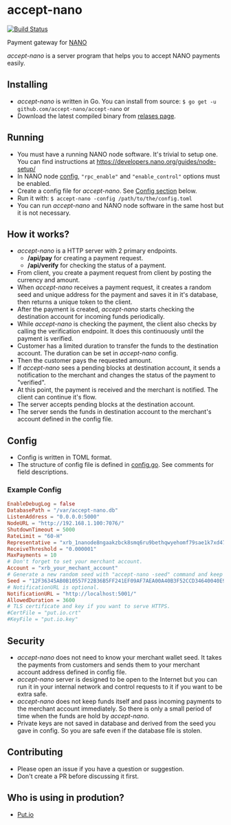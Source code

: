 # accept-nano

[![Build Status](https://travis-ci.org/accept-nano/accept-nano.svg?branch=master)](https://travis-ci.org/accept-nano/accept-nano)

Payment gateway for [NANO](https://nano.org)

*accept-nano* is a server program that helps you to accept NANO payments easily.

## Installing

 - *accept-nano* is written in Go. You can install from source:
   ```$ go get -u github.com/accept-nano/accept-nano```
   or
 - Download the latest compiled binary from [relases page](https://github.com/accept-nano/accept-nano/releases).

## Running

 - You must have a running NANO node software. It's trivial to setup one. You can find instructions at https://developers.nano.org/guides/node-setup/
 - In NANO node [config](https://github.com/nanocurrency/raiblocks/wiki/config.json), `"rpc_enable"` and `"enable_control"` options must be enabled.
 - Create a config file for *accept-nano*. See [Config section](#config) below.
 - Run it with:
   ```$ accept-nano -config /path/to/the/config.toml```
 - You can run *accept-nano* and NANO node software in the same host but it is not necessary.

## How it works?

 - *accept-nano* is a HTTP server with 2 primary endpoints.
   - **/api/pay** for creating a payment request.
   - **/api/verify** for checking the status of a payment.
 - From client, you create a payment request from client by posting the currency and amount.
 - When *accept-nano* receives a payment request, it creates a random seed and unique address for the payment and saves it in it's database, then returns a unique token to the client.
 - After the payment is created, *accept-nano* starts checking the destination account for incoming funds periodically.
 - While *accept-nano* is checking the payment, the client also checks by calling the verification endpoint. It does this continuously until the payment is verified.
 - Customer has a limited duration to transfer the funds to the destination account. The duration can be set in *accept-nano* config.
 - Then the customer pays the requested amount.
 - If *accept-nano* sees a pending blocks at destination account, it sends a notification to the merchant and changes the status of the payment to "verified".
 - At this point, the payment is received and the merchant is notified. The client can continue it's flow.
 - The server accepts pending blocks at the destination account.
 - The server sends the funds in destination account to the merchant's account defined in the config file.

## Config

 - Config is written in TOML format.
 - The structure of config file is defined in [config.go](https://github.com/accept-nano/accept-nano/blob/master/config.go). See comments for field descriptions.

### Example Config

```toml
EnableDebugLog = false
DatabasePath = "/var/accept-nano.db"
ListenAddress = "0.0.0.0:5000"
NodeURL = "http://192.168.1.100:7076/"
ShutdownTimeout = 5000
RateLimit = "60-H"
Representative = "xrb_1nanode8ngaakzbck8smq6ru9bethqwyehomf79sae1k7xd47dkidjqzffeg"
ReceiveThreshold = "0.000001"
MaxPayments = 10
# Don't forget to set your merchant account.
Account = "xrb_your_mechant_account"
# Generate a new random seed with "accept-nano -seed" command and keep it secret.
Seed = "12F36345AB0B10557F22B36B5FF241EF09AF7AEA00A40B3F52CCD34640040E92"
# NotificationURL is optional.
NotificationURL = "http://localhost:5001/"
AllowedDuration = 3600
# TLS certificate and key if you want to serve HTTPS.
#CertFile = "put.io.crt"
#KeyFile = "put.io.key"
```

## Security

 - *accept-nano* does not need to know your merchant wallet seed. It takes the payments from customers and sends them to your merchant account address defined in config file.
 - *accept-nano* server is designed to be open to the Internet but you can run it in your internal network and control requests to it if you want to be extra safe.
 - *accept-nano* does not keep funds itself and pass incoming payments to the merchant account immediately. So there is only a small period of time when the funds are hold by *accept-nano*.
 - Private keys are not saved in database and derived from the seed you gave in config. So you are safe even if the database file is stolen.

## Contributing

 - Please open an issue if you have a question or suggestion.
 - Don't create a PR before discussing it first.

## Who is using in prodution?

 - [Put.io](https://put.io)
